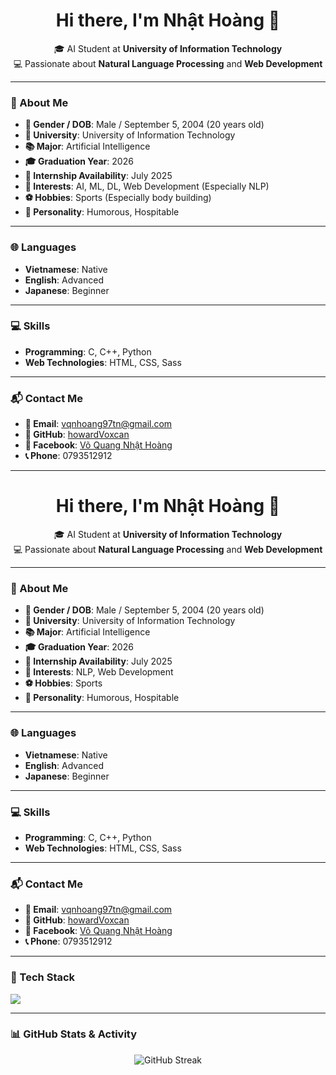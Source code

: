 <h1 align="center">Hi there, I'm Nhật Hoàng 👋</h1>

<p align="center">
  🎓 AI Student at <strong>University of Information Technology</strong>  
  <br/>
  💻 Passionate about <strong>Natural Language Processing</strong> and <strong>Web Development</strong>
</p>

---

### 👤 About Me

- **🎂 Gender / DOB**: Male / September 5, 2004 (20 years old)  
- **🏫 University**: University of Information Technology  
- **📚 Major**: Artificial Intelligence  
- **🎓 Graduation Year**: 2026  
- **📅 Internship Availability**: July 2025  
- **🎯 Interests**: AI, ML, DL, Web Development (Especially NLP)  
- **⚽ Hobbies**: Sports (Especially body building)  
- **🧠 Personality**: Humorous, Hospitable  

---

### 🌐 Languages

- **Vietnamese**: Native  
- **English**: Advanced  
- **Japanese**: Beginner  

---

### 💻 Skills

- **Programming**: C, C++, Python  
- **Web Technologies**: HTML, CSS, Sass  

---

### 📬 Contact Me

- **📧 Email**: [vqnhoang97tn@gmail.com](mailto:vqnhoang97tn@gmail.com)  
- **🐙 GitHub**: [howardVoxcan](https://github.com/howardVoxcan)  
- **📘 Facebook**: [Võ Quang Nhật Hoàng](https://www.facebook.com/quangnhathoang.vo.3/)  
- **📞 Phone**: 0793512912  

---

<h1 align="center">Hi there, I'm Nhật Hoàng 👋</h1>

<p align="center">
  🎓 AI Student at <strong>University of Information Technology</strong>  
  <br/>
  💻 Passionate about <strong>Natural Language Processing</strong> and <strong>Web Development</strong>
</p>

---

### 👤 About Me

- **🎂 Gender / DOB**: Male / September 5, 2004 (20 years old)  
- **🏫 University**: University of Information Technology  
- **📚 Major**: Artificial Intelligence  
- **🎓 Graduation Year**: 2026  
- **📅 Internship Availability**: July 2025  
- **🎯 Interests**: NLP, Web Development  
- **⚽ Hobbies**: Sports  
- **🧠 Personality**: Humorous, Hospitable  

---

### 🌐 Languages

- **Vietnamese**: Native  
- **English**: Advanced  
- **Japanese**: Beginner  

---

### 💻 Skills

- **Programming**: C, C++, Python  
- **Web Technologies**: HTML, CSS, Sass  

---

### 📬 Contact Me

- **📧 Email**: [vqnhoang97tn@gmail.com](mailto:vqnhoang97tn@gmail.com)  
- **🐙 GitHub**: [howardVoxcan](https://github.com/howardVoxcan)  
- **📘 Facebook**: [Võ Quang Nhật Hoàng](https://www.facebook.com/quangnhathoang.vo.3/)  
- **📞 Phone**: 0793512912  

---

### 🧰 Tech Stack
<img src="https://github-readme-stats.vercel.app/api/top-langs/?username=howardVoxcan&layout=compact&theme=tokyonight&hide=c" />

---

### 📊 GitHub Stats & Activity

<p align="center">
  <img src="https://github-readme-streak-stats.herokuapp.com/?user=howardVoxcan&theme=tokyonight" alt="GitHub Streak" />
</p>
